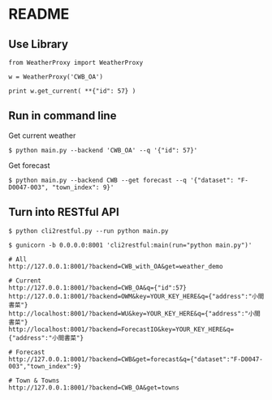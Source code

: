 README
===

Use Library
---

```
from WeatherProxy import WeatherProxy

w = WeatherProxy('CWB_OA')

print w.get_current( **{"id": 57} )
```

Run in command line
---
Get current weather
```
$ python main.py --backend 'CWB_OA' --q '{"id": 57}'
```

Get forecast
```
$ python main.py --backend CWB --get forecast --q '{"dataset": "F-D0047-003", "town_index": 9}'
```

Turn into RESTful API
---
```
$ python cli2restful.py --run python main.py
```

```
$ gunicorn -b 0.0.0.0:8001 'cli2restful:main(run="python main.py")'
```

```
# All
http://127.0.0.1:8001/?backend=CWB_with_OA&get=weather_demo

# Current
http://127.0.0.1:8001/?backend=CWB_OA&q={"id":57}
http://127.0.0.1:8001/?backend=OWM&key=YOUR_KEY_HERE&q={"address":"小間書菜"}
http://localhost:8001/?backend=WU&key=YOUR_KEY_HERE&q={"address":"小間書菜"}
http://localhost:8001/?backend=ForecastIO&key=YOUR_KEY_HERE&q={"address":"小間書菜"}

# Forecast
http://127.0.0.1:8001/?backend=CWB&get=forecast&q={"dataset":"F-D0047-003","town_index":9}

# Town & Towns
http://127.0.0.1:8001/?backend=CWB_OA&get=towns
```
